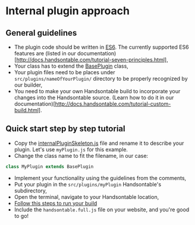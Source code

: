 # Internal plugin approach

## General guidelines
* The plugin code should be written in [ES6](http://www.ecma-international.org/ecma-262/6.0/). The currently supported ES6 features are (listed in our documentation)[http://docs.handsontable.com/tutorial-seven-principles.html],
* Your class has to extend the [BasePlugin](https://github.com/handsontable/handsontable/blob/master/src/plugins/_base.js) class,
* Your plugin files need to be places under `src/plugins/nameOfYourPlugin/` directory to be properly recognized by our builder,
* You need to make your own Handsontable build to incorporate your changes into the Handsontable source. (Learn how to do it in our documentation)[http://docs.handsontable.com/tutorial-custom-build.html].

## Quick start step by step tutorial
* Copy the [internalPluginSkeleton.js](internalPluginSkeleton.js) file and rename it to describe your plugin. Let's use `myPlugin.js` for this example.
* Change the class name to fit the filename, in our case:
```js
class MyPlugin extends BasePlugin
```
* Implement your functionality using the guidelines from the comments,
* Put your plugin in the `src/plugins/myPlugin` Handsontable's subdirectory,
* Open the terminal, navigate to your Handsontable location,
* [Follow this steps to run your build](http://docs.handsontable.com/tutorial-custom-build.html#page-running) 
* Include the `handsontable.full.js` file on your website, and you're good to go! 